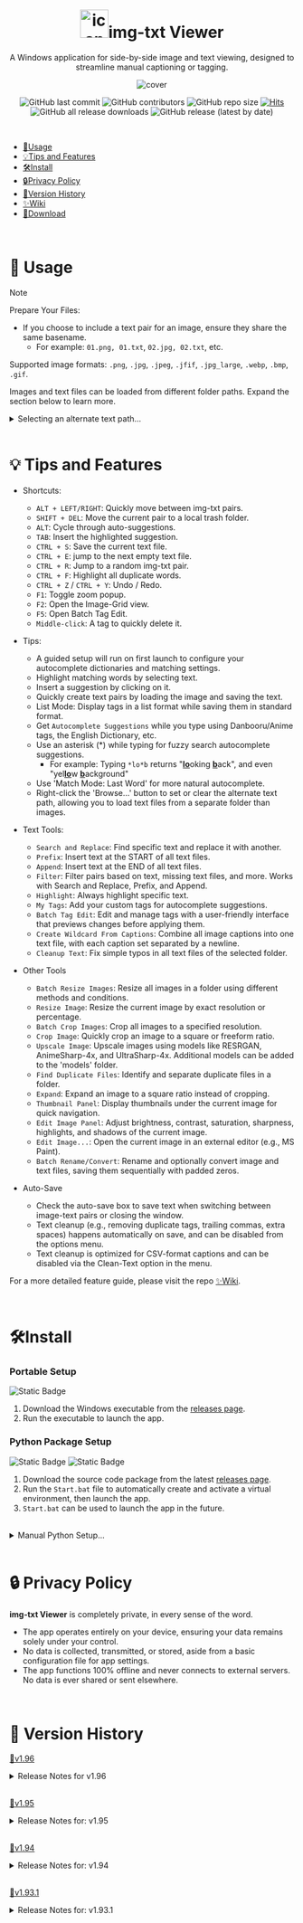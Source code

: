 <h1 align="center"><img src="https://github.com/Nenotriple/img-txt_viewer/assets/70049990/8342e197-25c7-4e78-a27d-38daa79b4330" alt="icon" width="50">img-txt Viewer</h1>
<p align="center">A Windows application for side-by-side image and text viewing, designed to streamline manual captioning or tagging.</p>
<p align="center"><img src="https://github.com/Nenotriple/img-txt_viewer/assets/70049990/d7d9c754-aae4-4add-882d-fef105cd0531" alt="cover"></p>


<div align="center">

![GitHub last commit](https://img.shields.io/github/last-commit/Nenotriple/img-txt_viewer)
![GitHub contributors](https://img.shields.io/github/contributors/Nenotriple/img-txt_viewer)
![GitHub repo size](https://img.shields.io/github/repo-size/Nenotriple/img-txt_viewer)
[![Hits](https://hits.seeyoufarm.com/api/count/incr/badge.svg?url=https%3A%2F%2Fgithub.com%2FNenotriple%2Fimg-txt_viewer&count_bg=%2379C83D&title_bg=%23555555&icon=&icon_color=%23E7E7E7&title=hits&edge_flat=false)](https://hits.seeyoufarm.com)
![GitHub all release downloads](https://img.shields.io/github/downloads/Nenotriple/img-txt_viewer/total)
![GitHub release (latest by date)](https://img.shields.io/github/v/release/Nenotriple/img-txt_viewer)


</div>


<br>


- [📝Usage](#-usage)
- [💡Tips and Features](#-tips-and-features)
- [🛠️Install](#-install)
- [🔒Privacy Policy](#-privacy-policy)
- [📜Version History](#-version-history)
- [✨Wiki](https://github.com/Nenotriple/img-txt_viewer/wiki)
- [💾Download](https://github.com/Nenotriple/img-txt_viewer/releases?q=executable&expanded=true)


<br>


# 📝 Usage


> [!NOTE]
>
> Prepare Your Files:
>
> - If you choose to include a text pair for an image, ensure they share the same basename.
>   - For example: `01.png, 01.txt`, `02.jpg, 02.txt`, etc.
>
> Supported image formats: `.png`, `.jpg`, `.jpeg`, `.jfif`, `.jpg_large`, `.webp`, `.bmp`, `.gif`.


Images and text files can be loaded from different folder paths. Expand the section below to learn more.


<details>


  <summary>Selecting an alternate text path...</summary>


---


By default, text files are loaded from the selected directory. To load text files from a different path:
1. Select a directory as usual.
2. Right-click the `Browse...` button and choose `Set Text File Path`.
3. When an alternate path is chosen, a blue indicator appears to the left of the directory entry. Hover over the indicator to view the selected text path.


<br>


Example folder structures:
```
.
└── dataset/
    ├── 01.png
    ├── 01.txt
    ├── 02.jpg
    └── 02.txt
```
*(Images and text files in same folder)*

```
.
└── dataset/
    ├── images/
    │   ├── 01.png
    │   └── 02.jpg
    └── captions/
        ├── 01.txt
        └── 02.txt
```
*(Images and text files in separate folder)*


</details>


<br>


# 💡 Tips and Features


- Shortcuts:
  - `ALT + LEFT/RIGHT`: Quickly move between img-txt pairs.
  - `SHIFT + DEL`: Move the current pair to a local trash folder.
  - `ALT`: Cycle through auto-suggestions.
  - `TAB`: Insert the highlighted suggestion.
  - `CTRL + S`: Save the current text file.
  - `CTRL + E`: jump to the next empty text file.
  - `CTRL + R`: Jump to a random img-txt pair.
  - `CTRL + F`: Highlight all duplicate words.
  - `CTRL + Z` / `CTRL + Y`: Undo / Redo.
  - `F1`: Toggle zoom popup.
  - `F2`: Open the Image-Grid view.
  - `F5`: Open Batch Tag Edit.
  - `Middle-click`: A tag to quickly delete it.

- Tips:
  - A guided setup will run on first launch to configure your autocomplete dictionaries and matching settings.
  - Highlight matching words by selecting text.
  - Insert a suggestion by clicking on it.
  - Quickly create text pairs by loading the image and saving the text.
  - List Mode: Display tags in a list format while saving them in standard format.
  - Get `Autocomplete Suggestions` while you type using Danbooru/Anime tags, the English Dictionary, etc.
  - Use an asterisk (*) while typing for fuzzy search autocomplete suggestions.
    - For example: Typing `*lo*b` returns "<ins>**lo**</ins>oking <ins>**b**</ins>ack", and even "yel<ins>**lo**</ins>w <ins>**b**</ins>ackground"
  - Use 'Match Mode: Last Word' for more natural autocomplete.
  - Right-click the 'Browse...' button to set or clear the alternate text path, allowing you to load text files from a separate folder than images.

- Text Tools:
  - `Search and Replace`: Find specific text and replace it with another.
  - `Prefix`: Insert text at the START of all text files.
  - `Append`: Insert text at the END of all text files.
  - `Filter`: Filter pairs based on text, missing text files, and more. Works with Search and Replace, Prefix, and Append.
  - `Highlight`: Always highlight specific text.
  - `My Tags`: Add your custom tags for autocomplete suggestions.
  - `Batch Tag Edit`: Edit and manage tags with a user-friendly interface that previews changes before applying them.
  - `Create Wildcard From Captions`: Combine all image captions into one text file, with each caption set separated by a newline.
  - `Cleanup Text`: Fix simple typos in all text files of the selected folder.

 - Other Tools
   - `Batch Resize Images`: Resize all images in a folder using different methods and conditions.
   - `Resize Image`: Resize the current image by exact resolution or percentage.
   - `Batch Crop Images`: Crop all images to a specified resolution.
   - `Crop Image`: Quickly crop an image to a square or freeform ratio.
   - `Upscale Image`: Upscale images using models like RESRGAN, AnimeSharp-4x, and UltraSharp-4x. Additional models can be added to the 'models' folder.
   - `Find Duplicate Files`: Identify and separate duplicate files in a folder.
   - `Expand`: Expand an image to a square ratio instead of cropping.
   - `Thumbnail Panel`: Display thumbnails under the current image for quick navigation.
   - `Edit Image Panel`: Adjust brightness, contrast, saturation, sharpness, highlights, and shadows of the current image.
   - `Edit Image...`: Open the current image in an external editor (e.g., MS Paint).
   - `Batch Rename/Convert`: Rename and optionally convert image and text files, saving them sequentially with padded zeros.

 - Auto-Save
   - Check the auto-save box to save text when switching between image-text pairs or closing the window.
   - Text cleanup (e.g., removing duplicate tags, trailing commas, extra spaces) happens automatically on save, and can be disabled from the options menu.
   - Text cleanup is optimized for CSV-format captions and can be disabled via the Clean-Text option in the menu.


For a more detailed feature guide, please visit the repo [✨Wiki](https://github.com/Nenotriple/img-txt_viewer/wiki).


<br>


# 🛠️Install
### Portable Setup
![Static Badge](https://img.shields.io/badge/Windows-gray)

1. Download the Windows executable from the [releases page](https://github.com/Nenotriple/img-txt_viewer/releases?q=executable&expanded=true).
2. Run the executable to launch the app.


### Python Package Setup
![Static Badge](https://img.shields.io/badge/git-gray) ![Static Badge](https://img.shields.io/badge/Windows-Python_3.10%2B-green)

1. Download the source code package from the latest [releases page](https://github.com/Nenotriple/img-txt_viewer/releases?q=executable&expanded=true).
2. Run the `Start.bat` file to automatically create and activate a virtual environment, then launch the app.
3. `Start.bat` can be used to launch the app in the future.


<br>


<details>


  <summary>Manual Python Setup...</summary>


![Static Badge](https://img.shields.io/badge/git-gray) ![Static Badge](https://img.shields.io/badge/Windows-Python_3.10%2B-green)


<br>


1. **Clone the repository:**
```
git clone https://github.com/Nenotriple/img-txt_viewer.git
```


3. **Navigate into the project directory:**
```
cd img-txt_viewer`
```


5. **Create and activate a virtual environment:**
```
python -m venv venv
venv\Scripts\activate
```


6. **Install the required dependencies:**
```
pip install -r requirements.txt
```


7. **Launch the app:**
```
python img-txt_viewer.pyw
```


</details>


<br>


# 🔒 Privacy Policy

**img-txt Viewer** is completely private, in every sense of the word.
- The app operates entirely on your device, ensuring your data remains solely under your control.
- No data is collected, transmitted, or stored, aside from a basic configuration file for app settings.
- The app functions 100% offline and never connects to external servers. No data is ever shared or sent elsewhere.


<br>


# 📜 Version History


[💾v1.96](https://github.com/Nenotriple/img-txt_viewer/releases/tag/v1.96)


<details>
  <summary>Release Notes for v1.96</summary>


**v1.96 Changes**  |  https://github.com/Nenotriple/img-txt_viewer/compare/v1.95...v1.96


This release incorporates several new features, including a reworked Batch Tag Edit tool, a Thumbnail Panel for quick navigation, and an Edit Image Panel for adjusting image properties. Additionally, numerous bugs have been fixed, such as issues with the Delete Pair tool, image quality degradation, and memory leaks.

Aspects of the script have been refactored to be more modular and better handle additional tools and features.

The app now targets Windows 11, and while it doesn't offer an complete `Aero` theme, many widgets have been updated to utilize a more modern theme where appropriate.

Starting from this release, the `Lite` version will no longer be provided. All tools are now built-in.

---

### New:
- `Batch Tag Delete` has been renamed to `Batch Tag Edit`.
  - This tool has been completely reworked to allow for more versatile tag editing.
  - The interface is now more convenient and user-friendly, allowing you to see all pending changes before committing them.
  - It is no longer supported as a standalone tool.
- `Batch Resize Images`:
  - No longer a standalone tool, the tool has been integrated into the main app.
  - NEW: A timer is now displayed in the bottom row.
  - FIXED: The following resize modes not working/causing an error: `Longer Side`, and `Height`
  - FIXED: The resize operation is now threaded, allowing the app to remain responsive during the resizing process.
- New feature `Thumbnail Panel`: Displayed below the current image for quick navigation.
- New feature `Edit Image Panel`: Enabled from the options/image menu, this section allows you to edit the `Brightness`, `Contrast`, `Saturation`, `Sharpness`, `Highlights`, and `Shadows` of the current image.
- New feature `Edit Image...`: Open the current image in an external editor, the default is MS Paint.
  - Running `Set Default Image Editor` will open a dialog to select the executable (or `.py`, `.pyw`) path to use as the default image editor.
  - This should work with any app that accepts a file path as a launch argument. (GIMP, Krita, Photoshop, etc.)
- New tool `Create Wildcard From Captions`: Combine all image captions into a single text file, each set of image captions separated by a newline.
- Added `Copy` command to the right-click textbox context menu.
- Added `Last` to the index entry right-click context menu to quickly jump to the last img-txt pair.
- A quick guided setup will run on the app's first launch, or if the settings file is deleted/reset.
  - This will set the preferred autocomplete dictionaries and matching settings.
- You can now press `CTRL+W` to close the current window.


<br>


### Fixed:
- Fixed issue where the `Delete Pair` tool would overwrite the next index with the deleted text. #31
- Fixed an issue that was degrading the quality of the displayed image and not respecting the `Image Display Quality` setting.
- Fixed a memory leak that could occur whenever the primary image is displayed.
- Fixed Next/Previous button not properly displaying their relief when clicked.
- Fixed an issue where landscape images were improperly scaled, leading to an incorrect aspect ratio.
  - Additionally, large landscape images now scale to fit the window frame better.
- Fixed `Open Text Directory...` not respecting the actual filepath if set by `Set Text File Path...`.
- Fixed issue where the file lists were not updated when using the internal function "jump_to_image()".
- Fixed an issue where the `alt text path` could be set to `.` when declining to reload the last directory.
- Fixed a bug where the window height would enlarge slightly when dragging the window from by the displayed image.
- Fixed the following tools not respecting the `Loading Order > Descending` setting, causing them to jump to the wrong index.
  - `Image Grid`, `Upscale Image`, `Resize Image`
- Potential fix for the `Stats > PPI` calculation returning "0.00".
- if `clean-text` is enabled: The primary text box is now properly refreshed when saving.


<br>


### Other changes:
- Using `Open Current Directory...` will now automatically select the current image in the file explorer. #30
  - The `Open` button will also select the current image if the path being opened is the same as the image path.
- The Image info (the stats displayed above the image) is now cached for quicker access.
- `Zip Dataset...` Now only zips images and text files in the selected directory, omitting subfolders.
- The `Options`, and `Tools` menus have been reorganized.
- The color mode is now displayed in the image info panel.
- You can now close the `Crop Image` window with the `Escape` key.
- I have switched to Windows 11, so that's now the target operating system for this project. You may notice some UI changes.
  - Widgets are now made with ttk (when appropriate) for better styling on Windows 11.


<br>


### Project Changes:
- `Upscale`, `Batch Upscale`: v1.05:
  - FIXED: Prevent the app from hanging while upscaling a GIF.
  - Batch Upscale: Added a label to display the number of images upscaled and the total number of images.
  - Batch Upscale: Added a timer and ETA label to show the total time taken and the estimated time remaining.
  - Batch Upscale: Entry path ToolTips are now updated when the path is changed.
  - Widgets are now made with ttk (when appropriate) for better styling on Windows 11.
- `TkToolTip`: v1.06:
  - NEW: `justify` parameter: Configure text justification in the tooltip. (Default is "center")
  - NEW: `wraplength` parameter: Configure the maximum line width for text wrapping. (Default is 0, which disables wrapping)
  - NEW: `fade_in` and `fade_out` parameters: Configure fade-in and fade-out times. (Default is 75ms)
  - NEW: `origin` parameter: Configure the origin point of the tooltip. (Default is "mouse")
  - FIXED: Issue where the underlying widget would be impossible to interact with after hiding the tooltip.
  - CHANGE: Now uses `TkDefaultFont` instead of Tahoma as the default font for the tooltip text.
  - CHANGE: The default background color is now "#ffffee", less yellow and more "off-white".
- `PopUpZoom`v1.02:
  - New: `Rounded Corners` The popup now supports rounded corners. (Default: 30px)
- `Batch Crop`(v1.03), `Resize Images`(v1.02), `Image Grid`(v1.04):
  - Widgets are now made with ttk (when appropriate) for better styling on Windows 11.


</details>


<br>


[💾v1.95](https://github.com/Nenotriple/img-txt_viewer/releases/tag/v1.95)


<details>


  <summary>Release Notes for: v1.95</summary>


  - New:
    - New tab `Stats`: View file stats related to the current directory, including total files, characters, captions, average characters, words, captions per file, lists of captions, resolutions, common words, and more.
    - New option `Loading Order`: Set the loading order based on name, file size, date, ascending/descending, etc.
    - New option `Reset Settings`: Reset all user settings to their default parameters, with an option to reset “My Tags”.
    - New option `Auto-Delete Blank Files`: Enable this setting to automatically remove blank text files when they're saved. [#25](https://github.com/Nenotriple/img-txt_viewer/issues/25)
    - New tool `Rename Pair`: Manually rename a single img-txt pair.
    - New tool `Create Blank Text Pairs`: This tool will create a text file for any un-paired image.
    - New tool `Archive Dataset`: Use this to quickly zip the current working folder.
    - New Tool `Batch Upscale`: Same as 'Upscale Image', but this can upscale an entire folder of images.
    - Enhanced text selection for the primary text box and most text entries, treating common punctuation and symbols as word boundaries on double-click and allowing selection of entire entry text strings with a triple-click. [#26](https://github.com/Nenotriple/img-txt_viewer/issues/26)
    - New text box right-click menu option: `Open Text File...`


<br>


  - Fixed:
    - Filtering using regex patterns now works as intended. [#27](https://github.com/Nenotriple/img-txt_viewer/issues/27)
    - Fixed right-click not triggering the primary text box context menu if the textbox wasn't initially focused with a left-click.
    - Fixed AttributeError when refreshing the custom dictionary.
    - Fixed the issue where using the `CTRL+S` hotkey to save the text wouldn't display *Saved* in the message label.
    - Fixed `Rename and Convert` improperly naming text file pairs.
    - Improved image loading to prevent [WinError 32], also fixing issues with the “Delete Pair” tool.
    - Improved UI handling of situations where filtering would result in zero matches.
    - Prevented the Image-Grid from opening when there aren't any images to display.
    - The file filter is now cleared when changing the selected directory.
    - Fixed issue where settings were not reset when clicking NO to reset "my_tags"


<br>


  - Other changes:
    - Toggle Zoom - The popup is now centered next to the mouse and behaves better around the screen edges.
    - `Delete img-txt Pair` now allows you to send the pair to the recycle bin.
    - Navigating pairs while auto-save is enabled is now much faster.
    - You can now set a filter by using the enter/return key with the filter widget in focus.
    - You can now quickly open the "settings.cfg", and "my_tags.csv" files in your default system app.
    - You can now use Regex patterns in the `Search` field of the Search and Replace tool, along with the Highlight tool.
    - You can now use the Up/Down arrow keys to navigate while the img-txt index entry is focus.
    - You can now hold Shift when navigating (all methods) to advance by 5 instead of 1.
    - This message label now displays "No Changes" when attempting to save a file without making changes to it.
    - Ensured auto_save_var is properly restored to its original value if the text box does not exist when changing the working directory.
    - The "Clear" button in the Filter tab now turns red when the filter is active, and the tooltip also changes to show the filter state.
    - The tools *'Rename img-txt Pairs'* and *'Rename and Convert img-txt Pairs'* have been combined into a single tool called `Batch Rename and/or Convert`.
    - Using Undo after S&R/Prefix/Append, will now delete text files that previously didn't exist at the time when those tools were ran.
    - This version comes with many small tweaks and updates, along with some minor internal code refactoring.


<br>


  - Project Changes:
    - **Image-Grid:** v1.03
      - New:
        - Filtering options are now moved to a new menu.
        - You can now filter images by `Resolution`, `Aspect Ratio`, `Filesize`, `Filename`, `Filetype`, and `Tags`.
          - Along with these operators, `=`, `<`, `>`, `*`
        - Resolution and Filesize are now displayed in the image tooltip.
        - `Auto-Close`: This setting is now saved to the `settings.cfg` file. [#24](https://github.com/Nenotriple/img-txt_viewer/issues/24)
      - Fixed:
        - Fixed the issue of not being able to focus on the image grid window when selecting it from the taskbar. [#24](https://github.com/Nenotriple/img-txt_viewer/issues/24)
      - Other changes:
        - Increased the default number of images loaded from 150 to 250.
        - Improved image and text cache.
        - Update index logic to support new loading order options.
    - **Upscale Image:** v1.04
      - New:
        - Now supports batch upscaling a folder of  images.
        - The `Upscale Factor` widget is now a slider allowing you to select `from 0.25`, `to 8.0`, in `0.25 increments`.
        - New settings: `Strength` Set this from 0%, to 100% to define how much of the original image is visible after upscaling.
      - Fixed:
        - Settings are now disabled while upscaling to prevent them from being adjusted while upscaling.
        - Fixed issues with opening and holding-up images in the process.
    - **TkToolTip:** v1.04
      - New:
        - Now supports an ipadx, or ipady value for interior spacing. The default value is 2.
      - Other changes:
        - x_offset, and y_offset have been renamed to padx, and pady.


</details>


<br>


[💾v1.94](https://github.com/Nenotriple/img-txt_viewer/releases/tag/v1.94)


<details>


  <summary>Release Notes for: v1.94</summary>


  - New:
    - New option: `Toggle Zoom`, This allows you to hover the mouse over the current image and display a zoomed in preview.
      - Use the Mouse-Wheel to zoom in and out.
      - Use Shift+Mouse-Wheel to increase or decrease the popup size.


<br>


  - Fixed:
    - `Image Grid`, Fixed issue where supported file types were case sensitive, leading to images not appearing, and indexing issues.


<br>


  - Other changes:
    - Improved performance of Autocomplete by optimizing: data loading, similar names, string operations, and suggestion retrieval. Up to 50% faster than v1.92
    - `Image Grid`, Now reuses image cache across instances to speed up loading.


</details>


<br>


[💾v1.93.1](https://github.com/Nenotriple/img-txt_viewer/releases/tag/v1.93.1)


<details>


  <summary>Release Notes for: v1.93.1</summary>


  - New:
    - New autocomplete matching modes: `Match Whole String`, and `Match Last Word` [732120e](https://github.com/Nenotriple/img-txt_viewer/commit/732120e61dbe0758f8f00c4852edf3f435b32c29)
      - `Match Whole String`, This option works exactly as before. All characters in the selected tag are considered for matching.
      - `Match Last Word`, This option will only match (and replace) the last word typed. This allows you to use autocomplete with natural sentences. You can type using an underscore as a space to join words together.
    - New option for image grid view: `Auto-Close`, Unchecking this option allows you to keep the image grid open after making a selection. [67593f4](https://github.com/Nenotriple/img-txt_viewer/commit/67593f4876daf0cdbc6170dbb7c8820b99d8636d)
    - New Tool: `Rename img-txt pairs`, Use this to clean-up the filenames of your dataset without converting the image types. [8f24a7e](https://github.com/Nenotriple/img-txt_viewer/commit/8f24a7e41a4fb4770fb5bd06d9dd2337b31c6270)
    - You can now choose the crop anchor point when using `Batch Crop Images`. [9d247ea](https://github.com/Nenotriple/img-txt_viewer/commit/9d247ea582218366be7969b4c30d20fb7e8fbe87)


<br>


  - Fixed:
    - Fixed issue #23 where initially loading a directory could result in the first text file displayed being erased. [ae56143](https://github.com/Nenotriple/img-txt_viewer/commit/ae561433a8a98fbcbbb3c1a1a6a35c05b412d9cc)


<br>


  - Other changes:
    - Improved performance of Autocomplete, by handling similar names more efficiently. Up to 40% faster than before. [d8be0f2](https://github.com/Nenotriple/img-txt_viewer/commit/d8be0f28ff681be45beb8ca7694e9fc4fb4aa55c)
    - Improved performance when viewing animated GIFs by first resizing all frames to the required size and caching them. [c8bd32a](https://github.com/Nenotriple/img-txt_viewer/commit/c8bd32a408213fab5cba0dd5842c9f9bb050e4fa)
    - Improved efficiency of TkToolTip by reusing tooltip widgets, adding visibility checks, and reducing unnecessary method calls. [8b6c0dc](https://github.com/Nenotriple/img-txt_viewer/commit/8b6c0dc70c7547bbb0c873cbc9e02235a8725cdd)
    - Slightly faster image loading by using PIL's thumbnail function to reduce aspect ratio calculation. [921b4d3](https://github.com/Nenotriple/img-txt_viewer/commit/921b4d38132e82078c34316fd12b45fc4e61694b)


<br>


  - Project Changes:
    - **Batch Resize Images:** v1.06 [19d5b4d](https://github.com/Nenotriple/img-txt_viewer/commit/19d5b4d5fbe3ac6629d0755e24f3b560be800125)
      - See full list of changes here: https://github.com/Nenotriple/batch_resize_images/releases
    - **Upscale:** v1.02 [616ddaa](https://github.com/Nenotriple/img-txt_viewer/commit/616ddaa6ebd897b3f63cf921406f0e5ed958f930)
      - The current and total GIF frames are now displayed in the UI.


</details>


<br>
